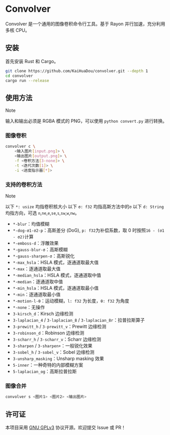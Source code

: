 # Convolver

Convolver 是一个通用的图像卷积命令行工具。基于 Rayon 并行加速，充分利用多核 CPU。

## 安装

首先安装 Rust 和 Cargo。

```sh
git clone https://github.com/KaiHuaDou/convolver.git --depth 1
cd convolver
cargo run --release
```

## 使用方法

> [!NOTE]
> 输入和输出必须是 RGBA 模式的 PNG，可以使用 `python convert.py` 进行转换。

### 图像卷积

```sh
convolver c \
    <输入图片[input.png]> \
    <输出图片[output.png]> \
    -f <卷积方法[3-none]> \
    -t <迭代次数[1]> \
    -i <进度指示器[*]>
```

### 支持的卷积方法

> [!NOTE]
> 以下 `*: usize` 均指卷积核大小
> 以下 `σ: f32` 均指高斯方法中的`σ`
> 以下 `d: String` 均指方向，可选 `n`,`ne`,`e`,`se`,`s`,`sw`,`w`,`nw`。

- `*-blur`：均值模糊
- `*-dog-σ1-σ2-p`：高斯差分 (DoG), `p: f32`为补偿系数，取 0 时按照`16 - (σ1 - σ2)`计算
- `*-emboss-d`：浮雕效果
- `*-gauss-blur-σ`：高斯模糊
- `*-gauss-sharpen-σ`：高斯锐化
- `*-max_hsla`：HSLA 模式，逐通道取最大值
- `*-max`：逐通道取最大值
- `*-median_hsla`：HSLA 模式，逐通道取中值
- `*-median`：逐通道取中值
- `*-min_hsla`：HSLA 模式，逐通道取最小值
- `*-min`：逐通道取最小值
- `*-motion-l-θ`：运动模糊，`l: f32` 为长度，`θ: f32` 为角度
- `*-none`：无操作
- `3-kirsch_d`：Kirsch 边缘检测
- `3-laplacian_4` / `3-laplacian_8` / `3-laplacian_8r`：拉普拉斯算子
- `3-prewitt_h` / `3-prewitt_v`：Prewitt 边缘检测
- `3-robinson_d`：Robinson 边缘检测
- `3-scharr_h` / `3-scharr_v`：Scharr 边缘检测
- `3-sharpen` / `3-sharpen+`：一般锐化效果
- `3-sobel_h` / `3-sobel_v`：Sobel 边缘检测
- `3-unsharp_masking`：Unsharp masking 效果
- `5-inner`：一种奇特的内部模糊方案
- `5-laplacian_og`：高斯拉普拉斯

### 图像合并

```sh
convolver s <图片1> <图片2> <输出图片>
```

## 许可证

本项目采用 [GNU GPLv3](LICENSE) 协议开源。欢迎提交 Issue 或 PR！
